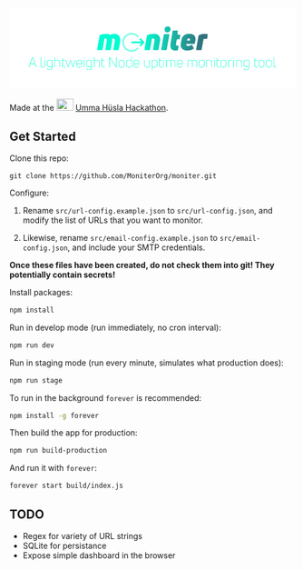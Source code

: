 ![The moniter logo.](./logo.png)

Made at the <img src="https://digitaleinitiativen.at/wp-content/uploads/2019/11/cropped-di-logo-2-300x206.png" height="21px" width="30px"/> [Umma Hüsla Hackathon](https://digitaleinitiativen.at/umma-huesla-hackaton/).

## Get Started

Clone this repo:

```
git clone https://github.com/MoniterOrg/moniter.git
```

Configure:

1. Rename `src/url-config.example.json` to `src/url-config.json`, and modify the list of URLs that you want to monitor.

2. Likewise, rename `src/email-config.example.json` to `src/email-config.json`, and include your SMTP credentials.

**Once these files have been created, do not check them into git! They potentially contain secrets!**

Install packages:

```bash
npm install
```

Run in develop mode (run immediately, no cron interval):

```bash
npm run dev
```

Run in staging mode (run every minute, simulates what production does):

```bash
npm run stage
```

To run in the background `forever` is recommended:

```bash
npm install -g forever
```

Then build the app for production:

```bash
npm run build-production
```

And run it with `forever`:

```bash
forever start build/index.js
```

## TODO

- Regex for variety of URL strings
- SQLite for persistance
- Expose simple dashboard in the browser

